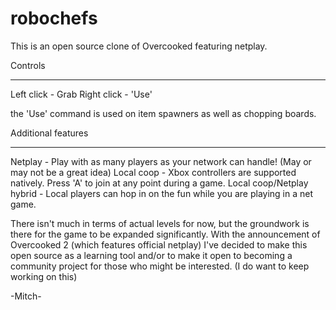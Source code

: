 # robochefs

This is an open source clone of Overcooked featuring netplay.

Controls
________

Left click - Grab
Right click - 'Use'

the 'Use' command is used on item spawners as well as chopping boards.


Additional features
_________

Netplay - Play with as many players as your network can handle! (May or may not be a great idea)
Local coop - Xbox controllers are supported natively. Press 'A' to join at any point during a game.
Local coop/Netplay hybrid - Local players can hop in on the fun while you are playing in a net game.

There isn't much in terms of actual levels for now, but the groundwork is there for the game to be expanded significantly.
With the announcement of Overcooked 2 (which features official netplay) I've decided to make this open source as a learning
tool and/or to make it open to becoming a community project for those who might be interested. (I do want to keep working on this)

-Mitch-
